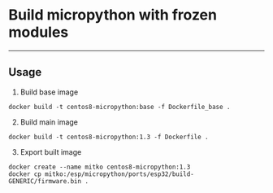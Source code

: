 # Build micropython with frozen modules
---

## Usage

1. Build base image
```shell
docker build -t centos8-micropython:base -f Dockerfile_base .
```

2. Build main image
```shell
docker build -t centos8-micropython:1.3 -f Dockerfile .
```

3. Export built image
```shell
docker create --name mitko centos8-micropython:1.3
docker cp mitko:/esp/micropython/ports/esp32/build-GENERIC/firmware.bin .
```
